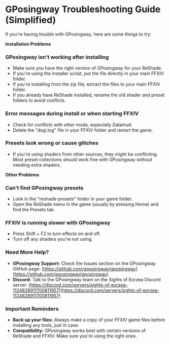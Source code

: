 # GPosingway Troubleshooting Guide (Simplified)

If you're having trouble with GPosingway, here are some things to try:

**Installation Problems**

### GPosingway isn't working after installing
  * Make sure you have the right version of GPosingway for your ReShade.
  * If you're using the installer script, put the file directly in your main FFXIV folder.
  * If you're installing from the zip file, extract the files to your main FFXIV folder.
  * If you already have ReShade installed, rename the old shader and preset folders to avoid conflicts.

### Error messages during install or when starting FFXIV
  * Check for conflicts with other mods, especially Dalamud.
  * Delete the "dxgi.log" file in your FFXIV folder and restart the game.

### Presets look wrong or cause glitches
  * If you're using shaders from other sources, they might be conflicting. Most preset collections should work fine with GPosingway without needing extra shaders.

**Other Problems**

### Can't find GPosingway presets
  * Look in the "reshade-presets" folder in your game folder.
  * Open the ReShade menu in the game (usually by pressing Home) and find the Presets tab.

### FFXIV is running slower with GPosingway
  * Press Shift + F2 to turn effects on and off.
  * Turn off any shaders you're not using.

### Need More Help?
  * **GPosingway Support:** Check the Issues section on the GPosingway GitHub page: [https://github.com/gposingway/gposingway](https://github.com/gposingway/gposingway)
  * **Discord:** Talk to the GPosingway team on the Sights of Eorzea Discord server: [https://discord.com/servers/sights-of-eorzea-1124828911700811957](https://discord.com/servers/sights-of-eorzea-1124828911700811957)

### Important Reminders
  * **Back up your files:** Always make a copy of your FFXIV game files before installing any tools, just in case.
  * **Compatibility:** GPosingway works best with certain versions of ReShade and FFXIV. Make sure you're using the right ones.

